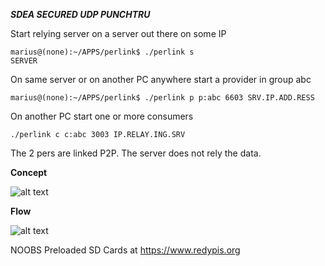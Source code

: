 ***SDEA SECURED UDP PUNCHTRU***


Start relying server on a server out there on some IP

```
marius@(none):~/APPS/perlink$ ./perlink s
SERVER  
```

On same server or on another PC anywhere start a provider in group abc

```
marius@(none):~/APPS/perlink$ ./perlink p p:abc 6603 SRV.IP.ADD.RESS

```
On another PC start one or more consumers

```
./perlink c c:abc 3003 IP.RELAY.ING.SRV

```


The 2 pers are linked P2P. The server does not rely the data.

**Concept**



![alt text](https://raw.githubusercontent.com/comarius/perlink/master/doc/concept.png "concept")


**Flow**

![alt text](https://raw.githubusercontent.com/comarius/perlink/master/doc/flow.png "flow")


NOOBS Preloaded SD Cards at https://www.redypis.org  

